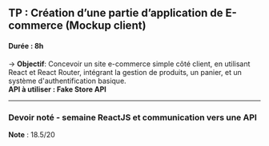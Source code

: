 ## TP : Création d’une partie d’application de E-commerce (Mockup client) <br>
#### Durée : 8h <br>
-> **Objectif**: Concevoir un site e-commerce simple côté client, en utilisant React et
React Router, intégrant la gestion de produits, un panier, et un système
d'authentification basique. <br>
**API à utiliser :  Fake Store API** <br>

_________________________________________________________
### Devoir noté - semaine ReactJS et communication vers une API<br>
**Note** : 18.5/20
